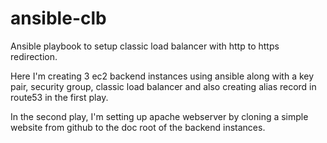 # ansible-clb
Ansible playbook to setup classic load balancer with http to https redirection. 

Here I'm creating 3 ec2 backend instances using ansible along with a key pair, security group, classic load balancer and 
also creating alias record in route53 in the first play.

In the second play, I'm setting up apache webserver by cloning a simple website from github to the doc root of the backend instances.

